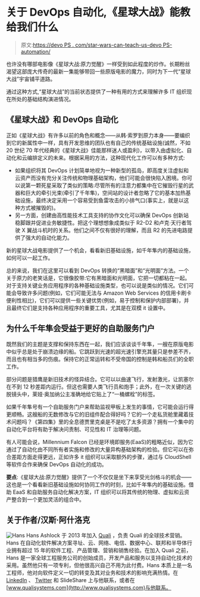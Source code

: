 # 关于 DevOps 自动化,《星球大战》能教给我们什么

> 原文:[https://devo PS . com/star-wars-can-teach-us-devo PS-automation/](https://devops.com/star-wars-can-teach-us-devops-automation/)

也许没有哪部电影像《星球大战:原力觉醒》一样受到如此程度的炒作。长期粉丝渴望这部庞大传奇的最新一集能够带回一些原版电影的魔力，同时为下一代“星球大战”宇宙铺平道路。

通过这种方式,“星球大战”的当前状态提供了一种有用的方式来理解许多 IT 组织现在所处的基础结构演进情况。

## 《星球大战》和 DevOps 自动化

正如《星球大战》有许多以前的角色和概念——从韩·索罗到原力本身——要编织到它的新属性中一样，具有开发思维的团队也有自己的传统基础设施(诚然，不如 20 世纪 70 年代经典的《星球大战》佳能那样迷人或盈利)，以带入由虚拟化、自动化和云编排定义的未来。根据采用的方法，这种现代化工作可以有多种方式:

*   如果组织将其 DevOps 计划简单地视为一种新型的孤岛，即高度关注虚拟和云资产而没有充分关注传统和物理基础架构，他们可能会很快陷入困境。你可以说第一颗死星采取了类似的策略:尽管所有的注意力都集中在它摧毁行星的武器和巨大的牵引光束(牵引了千年隼)，空间站的设计者忽略了它的基本加热基础设施，最终决定采用一个容易受到鱼雷攻击的小排气口(事实上，就是以这种方式被摧毁的)。
*   另一方面，创建由高性能技术工具支持的协作文化可以确保 DevOps 创新站稳脚跟并促进业务敏捷性。把这个理想想象成类似于 R2-D2 和卢克·天行者驾驶 X 翼战斗机时的关系。他们之间不仅有很好的理解，而且 R2 的先进电路提供了强大的自动化能力。

新的星球大战电影提供了一个机会，看看新旧基础设施，如千年隼内的基础设施，如何可以一起工作。

总的来说，我们在这里可以看到 DevOps 转换的“黑暗面”和“光明面”方法。一个关于原力的老笑话是，它很像胶带:它有黑暗面和光明面，它把一切都粘在一起。对于支持关键业务应用程序的各种基础设施类型，也可以说是类似的情况。它们可能会导致许多问题(例如，它们可能无法与 Amazon Web Services 的信用卡刷卡便利性相比)，它们可以提供一些关键优势(例如，易于控制和保护内部部署)，并且最终它们是支持各种应用程序的重要工具，尤其是在双模 it 设置中。

## 为什么千年隼会受益于更好的自助服务门户

既然我们的主题是支撑和保持东西在一起，我们应该谈谈千年隼，一艘在原版电影中似乎总是处于崩溃边缘的船。它跳跃到光速的超光速引擎充其量只是参差不齐，而且也有相当多的伤痕。保持它的正常运转和不受帝国的控制是韩和船员们的全职工作。

部分问题是猎鹰是新旧技术的怪异结合。它可以以曲速飞行，发射激光，让凯塞尔在不到 12 秒差距内运行。但这也需要人类飞行员和炮手；此外，在一次关键的逃脱镜头中，莱娅·奥加纳公主准确地给它贴上了“一桶螺栓”的标签。

如果千年隼号有一个自助服务门户来帮助监视甲板上发生的事情，它可能会运行得更顺畅。这艘船的无数修改与它的旧组件配合得好吗？它的一个走私货舱里藏着技术问题吗？《第四集》里的全息德贾里克桌是不是吃了太多资源？拥有一个集中的自动化平台将有助于解决问责制、可见性和 IT 治理等问题。

有人可能会说，Millennium Falcon 已经是环境即服务(EaaS)的粗略近似，因为它通过了自动化由不同所有者实施和修改的大量异构基础架构的检验。但它可以在弥合差距方面走得更远，正如许多 it 组织可以采取额外的步骤，通过与 CloudShell 等软件合作来确保 DevOps 自动化的成功。

**要点**:《星球大战:原力觉醒》提供了一个不仅仅是坐下来享受光剑格斗的机会——这也是一个看看新旧基础设施如何协同工作的时刻，比如千年隼内的基础设施。借助 EaaS 和自助服务自动化解决方案，IT 组织可以将其传统的物理、虚拟和云资产整合到一个更加灵活的组合中。

## 关于作者/汉斯·阿什洛克

![Hans](../Images/4e5dd5c44a8534b9b5402b97f16d57e2.png) Hans Ashlock 于 2013 年加入 [Quali](http://www.qualisystems.com/) ，负责 Quali 的全球技术营销。Hans 在自动化软件解决方案寻址、云、网络、电信、数据中心、联邦和半导体行业拥有超过 15 年的软件工程、产品管理、营销和销售经验。在加入 Quali 之前，Hans 是一家全球工程服务公司的创始成员，开发产品和服务以支持自动化技术的采用。虽然他只有一项专利，但他很高兴自己不用为此付费。Hans 本质上是一名工程师，他对向软件定义一切的转变及其对业务和技术的影响充满热情。在 [LinkedIn](https://www.linkedin.com/in/hansashlock) 、 [Twitter](https://twitter.com/hashlock) 和 SlideShare 上与他联系，或者在[www.qualisystems.com](http://www.qualisystems.com)与他联系。